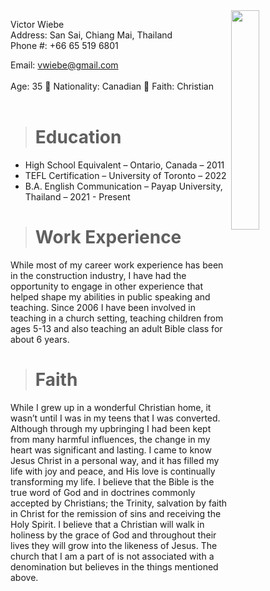 <img src="https://github.com/ryanpeterson5/ryanpeterson5.github.io/assets/162402859/bec0a8b5-0312-42be-8734-bdd37f44118b" align="right" width="30%"/>

Victor Wiebe<br/>
Address: San Sai, Chiang Mai, Thailand<br/>
Phone #: +66 65 519 6801<br/>

Email: vwiebe@gmail.com<br/>
<br/>
Age: 35 	  	Nationality: Canadian	 		 Faith: Christian<br/>
<br/>
># Education
* High School Equivalent – Ontario, Canada – 2011
* TEFL Certification – University of Toronto – 2022
* B.A. English Communication – Payap University, Thailand – 2021 - Present

># Work Experience<br/>
While most of my career work experience has been in the construction industry, I have had the opportunity to engage in other experience that helped shape my abilities in public speaking and teaching. Since 2006 I have been involved in teaching in a church setting, teaching children from ages 5-13 and also teaching an adult Bible class for about 6 years.

># Faith<br/>
While I grew up in a wonderful Christian home, it wasn’t until I was in my teens that I was converted. Although through my upbringing I had been kept from many harmful influences, the change in my heart was significant and lasting. I came to know Jesus Christ in a personal way, and it has filled my life with joy and peace, and His love is continually transforming my life.
I believe that the Bible is the true word of God and in doctrines commonly accepted by Christians; the Trinity, salvation by faith in Christ for the remission of sins and receiving the Holy Spirit. I believe that a Christian will walk in holiness by the grace of God and throughout their lives they will grow into the likeness of Jesus.
The church that I am a part of is not associated with a denomination but believes in the things mentioned above.
